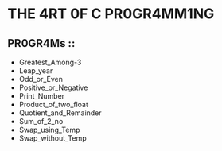 
# THE 4RT 0F C PR0GR4MM1NG



## PR0GR4Ms ::

- Greatest_Among-3
- Leap_year
- Odd_or_Even
- Positive_or_Negative
- Print_Number
- Product_of_two_float
- Quotient_and_Remainder
- Sum_of_2_no
- Swap_using_Temp
- Swap_without_Temp

